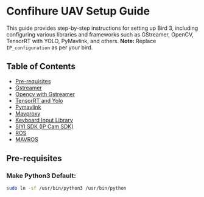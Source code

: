 # Confihure UAV Setup Guide

This guide provides step-by-step instructions for setting up Bird 3, including configuring various libraries and frameworks such as GStreamer, OpenCV, TensorRT with YOLO, PyMavlink, and others. **Note:** Replace `IP_configuration` as per your bird.

## Table of Contents
- [Pre-requisites](#pre-requisites)
- [Gstreamer](#gstreamer)
- [Opencv with Gstreamer](#opencv-with-gstreamer)
- [TensorRT and Yolo](#tensorrt-and-yolo)
- [Pymavlink](#pymavlink)
- [Mavproxy](#mavproxy)
- [Keyboard Input Library](#keyboard-input-library)
- [SIYI SDK (IP Cam SDK)](#siyi-sdk-ip-cam-sdk)
- [ROS](#ros)
- [MAVROS](#mavros)

## Pre-requisites

### Make Python3 Default:
```bash
sudo ln -sf /usr/bin/python3 /usr/bin/python
